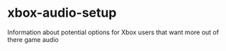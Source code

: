 # xbox-audio-setup
Information about potential options for Xbox users that want more out of there game audio
